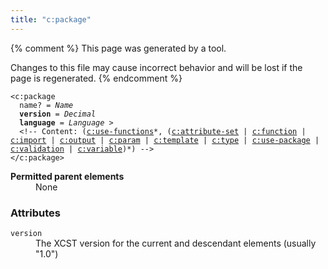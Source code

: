 ```yaml
---
title: "c:package"
---
```


{% comment %}
This page was generated by a tool.

Changes to this file may cause incorrect behavior and will be lost if
the page is regenerated.
{% endcomment %}

<div class="language-xml highlighter-rouge"><pre class="highlight element-syntax"><code><span class="nt">&lt;c:package</span>
  <span>name</span>? = <i>Name</i>
  <b>version</b> = <i>Decimal</i>
  <b>language</b> = <i title="The expression language for this module (usually &#34;C#&#34;)">Language</i> &gt;
  &lt;!-- Content: (<span><a href="use-functions.html">c:use-functions</a>*</span>, <span><span><span>(<a href="attribute-set.html">c:attribute-set</a> | <a href="function.html">c:function</a> | <a href="import.html">c:import</a> | <a href="output.html">c:output</a> | <a href="param.html">c:param</a> | <a href="template.html">c:template</a> | <a href="type.html">c:type</a> | <a href="use-package.html">c:use-package</a> | <a href="validation.html">c:validation</a> | <a href="variable.html">c:variable</a>)</span></span>*</span>) --&gt;
<span class="nt">&lt;/c:package&gt;</span></code></pre></div>
<dl>
   <dt><b>Permitted parent elements</b></dt>
   <dd>None</dd>
</dl>
<h3>Attributes</h3>
<dl>
   <dt><code>version</code></dt>
   <dd>The XCST version for the current and descendant elements (usually "1.0")</dd>
</dl>